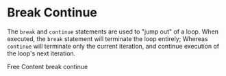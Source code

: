# Break Continue

The `break` and `continue` statements are used to "jump out" of a loop. When executed, the `break` statement will terminate the loop entirely; Whereas `continue` will terminate only the current iteration, and continue execution of the loop's next iteration. 

<ResourceGroupTitle>Free Content</ResourceGroupTitle>
<BadgeLink colorScheme='blue' badgeText='Read' href='https://developer.mozilla.org/en-US/docs/Web/JavaScript/Reference/Statements/break'>break</BadgeLink>
<BadgeLink colorScheme='blue' badgeText='Read' href='https://developer.mozilla.org/en-US/docs/Web/JavaScript/Reference/Statements/continue'>continue</BadgeLink>